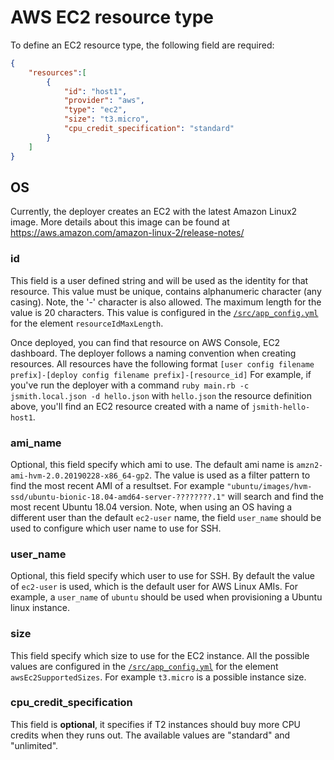 # AWS EC2 resource type

To define an EC2 resource type, the following field are required:

```json
{
    "resources":[
        {
            "id": "host1",
            "provider": "aws",
            "type": "ec2",
            "size": "t3.micro",
            "cpu_credit_specification": "standard"
        }
    ]
}
```

## OS

Currently, the deployer creates an EC2 with the latest Amazon Linux2 image. More details about this image can be found at https://aws.amazon.com/amazon-linux-2/release-notes/

### id

This field is a user defined string and will be used as the identity for that resource.
This value must be unique, contains alphanumeric character (any casing). Note, the '-' character is also allowed.
The maximum length for the value is 20 characters. This value is configured in the [`/src/app_config.yml`](/src/app_config.yml) for the element `resourceIdMaxLength`.

Once deployed, you can find that resource on AWS Console, EC2 dashboard.
The deployer follows a naming convention when creating resources. All resources have the following format `[user config filename prefix]-[deploy config filename prefix]-[resource_id]`
For example, if you've run the deployer with a command `ruby main.rb -c jsmith.local.json -d hello.json` with `hello.json` the resource definition above, you'll find an EC2 resource created with a name of `jsmith-hello-host1`.

### ami_name

Optional, this field specify which ami to use. The default ami name is `amzn2-ami-hvm-2.0.20190228-x86_64-gp2`.
The value is used as a filter pattern to find the most recent AMI of a resultset.
For example `"ubuntu/images/hvm-ssd/ubuntu-bionic-18.04-amd64-server-????????.1"` will search and find the most recent Ubuntu 18.04 version.
Note, when using an OS having a different user than the default `ec2-user` name, the field `user_name` should be used to configure which user name to use for SSH.

### user_name

Optional, this field specify which user to use for SSH. By default the value of `ec2-user` is used, which is the default user for AWS Linux AMIs. For example, a `user_name` of `ubuntu` should be used when provisioning a Ubuntu linux instance.

### size

This field specify which size to use for the EC2 instance. All the possible values are configured in the [`/src/app_config.yml`](/src/app_config.yml) for the element `awsEc2SupportedSizes`.
For example `t3.micro` is a possible instance size.

### cpu_credit_specification

This field is **optional**, it specifies if T2 instances should buy more CPU credits when they runs out. The available values are "standard" and "unlimited".